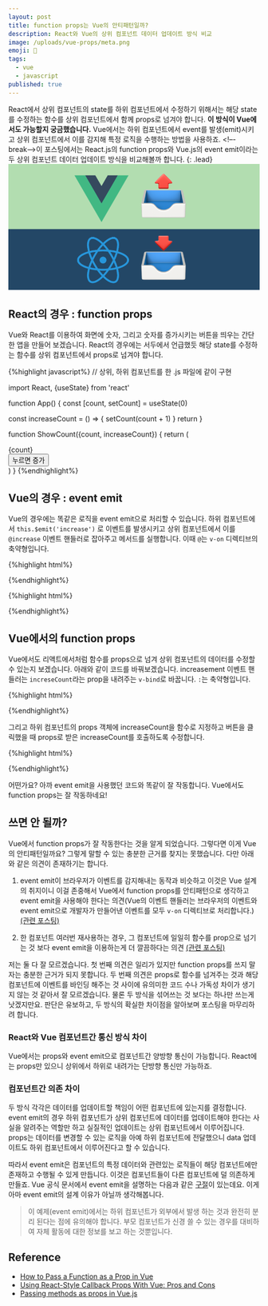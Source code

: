 ```yaml
---
layout: post
title: function props는 Vue의 안티패턴일까?
description: React와 Vue의 상위 컴포넌트 데이터 업데이트 방식 비교
image: /uploads/vue-props/meta.png
emoji: 🤨
tags:
  - vue
  - javascript
published: true
---
```


React에서 상위 컴포넌트의 state를 하위 컴포넌트에서 수정하기 위해서는 해당 state를 수정하는 함수를 상위 컴포넌트에서 함께 props로 넘겨야 합니다. **이 방식이 Vue에서도 가능할지 궁금했습니다.** Vue에서는 하위 컴포넌트에서 event를  발생(emit)시키고 상위 컴포넌트에서 이를 감지해 특정 로직을 수행하는 방법을 사용하죠. <!–-break-–>이 포스팅에서는 React.js의 function props와 Vue.js의 event emit이라는 두 상위 컴포넌트 데이터 업데이트 방식을 비교해볼까 합니다.
{: .lead}
![뷰](../uploads/vue-props/meta.png)

## React의 경우 : function props

Vue와 React를 이용하여 화면에 숫자, 그리고 숫자를 증가시키는 버튼을 띄우는 간단한 앱을 만들어 보겠습니다. React의 경우에는 서두에서 언급했듯 해당 state를 수정하는 함수를 상위 컴포넌트에서 props로 넘겨야 합니다.

{%highlight javascript%}
// 상위, 하위 컴포넌트를 한 .js 파일에 같이 구현

import React, {useState} from 'react'

function App() {
  const [count, setCount] = useState(0)

  const increaseCount = () => {
    setCount(count + 1)
  }
  return <ShowCount count={count} increaseCount={increaseCount} />
}

function ShowCount({count, increaseCount}) {
  return (
    <div>
      <div>{count}</div>
      <button onClick={increaseCount}>누르면 증가</button>
    </div>
  )
}
{%endhighlight%}

## Vue의 경우 : event emit

Vue의 경우에는 똑같은 로직을 event emit으로 처리할 수 있습니다. 하위 컴포넌트에서 `this.$emit('increase')` 로 이벤트를 발생시키고 상위 컴포넌트에서 이를 `@increase` 이벤트 핸들러로 잡아주고 메서드를 실행합니다. 이때 `@`는 `v-on` 디렉티브의 축약형입니다.

{%highlight html%}

<template>
  <!-- 상위 컴포넌트 app.vue -->
  <div id="app">
    <!-- 하위 컴포넌트에서 발생하는 이벤트 등록(increase) -->
    <ShowCount :count="this.count" @increase="increaseCount"/>
  </div>
</template>

<script>
import ShowCount from "./components/ShowCount";

export default {
  name: "App",
  components: {
    ShowCount
  },
  data() {
    return {
      count: 0
    };
  },
  // count를 증가시키는 메서드
  methods: {
    increaseCount() {
      this.count++;
    }
  }
};
</script>
{%endhighlight%}

{%highlight html%}

<template>
<!-- 하위 컴포넌트 showCount.vue -->
  <div>
    <div>{% raw %}{{ count }}{% endraw %}</div>
    <button @click="increaseEventEmit">누르면 증가</button>
  </div>
</template>

<script>
export default {
  name: "App",
  props: { count:number },
  methods: {
    // increase 이벤트 발생시키는 메소드, 버튼 클릭시 실행
    increaseEventEmit() {
      this.$emit("increase");
    }
  }
};
</script>
{%endhighlight%}

## Vue에서의 function props

Vue에서도 리액트에서처럼 함수를 props으로 넘겨 상위 컴포넌트의 데이터를 수정할 수 있는지 보겠습니다. 아래와 같이 코드를 바꿔보겠습니다. increasement 이벤트 핸들러는 `increseCount`라는 prop을 내려주는 `v-bind`로 바꿉니다. `:`는 축약형입니다. 

{%highlight html%}
<template>
  <div id="app">
    <!-- v-on bind로 함수를 넘겨줌  -->
    <ShowCount :count="this.count" :increaseCount="this.increaseCount"/>
  </div>
</template>

<script>
...
</script>
{%endhighlight%}

그리고 하위 컴포넌트의 props 객체에 increaseCount을 함수로 지정하고 버튼을 클릭했을 때 props로 받은 increaseCount를 호출하도록 수정합니다.

{%highlight html%}
<template>
  <div>
    <div>{% raw %}{{ count }}{% endraw %}</div>
    <button @click="increaseCount">누르면 증가</button>
  </div>
</template>

<script>
export default {
  name: "App",
  props: {
    count: Number,
    increaseCount: Function
  }
};
</script>
{%endhighlight%}

어떤가요? 아까 event emit을 사용했던 코드와 똑같이 잘 작동합니다. Vue에서도 function props는 잘 작동하네요!

## 쓰면 안 될까?

Vue에서 function props가 잘 작동한다는 것을 알게 되었습니다. 그렇다면 이게 Vue의 안티패턴일까요? 그렇게 말할 수 있는 충분한 근거를 찾지는 못했습니다. 다만 아래와 같은 의견이 존재하기는 합니다.

1. event emit이 브라우저가 이벤트를 감지해내는 동작과 비슷하고 이것은 Vue 설계의 취지이니 이걸 존중해서 Vue에서 function props를 안티패턴으로 생각하고 event emit을 사용해야 한다는 의견(Vue의 이벤트 핸들러는 브라우저의 이벤트와 event emit으로 개발자가 만들어낸 이벤트를 모두 `v-on` 디렉티브로 처리합니다.) [(관련 포스팅)](https://michaelnthiessen.com/pass-function-as-prop/)

2. 한 컴포넌트 여러번 재사용하는 경우, 그 컴포넌트에 일일히 함수를 prop으로 넘기는 것 보다 event emit을 이용하는게 더 깔끔하다는 의견 [(관련 포스팅)](https://medium.com/js-dojo/using-react-style-callback-props-with-vue-pros-and-cons-e0ee7455695b)

 저는 둘 다 잘 모르겠습니다. 첫 번째 의견은 일리가 있지만 function props를 쓰지 말자는 충분한 근거가 되지 못합니다. 두 번째 의견은 props로 함수를 넘겨주는 것과 해당 컴포넌트에 이벤트를 바인딩 해주는 것 사이에 유의미한 코드 수나 가독성 차이가 생기지 않는 것 같아서 잘 모르겠습니다. 물론 두 방식을 섞어쓰는 것 보다는 하나만 쓰는게 낫겠지만요. 판단은 유보하고, 두 방식의 확실한 차이점을 알아보며 포스팅을 마무리하려 합니다. 

### React와 Vue 컴포넌트간 통신 방식 차이

Vue에서는 props와 event emit으로 컴포넌트간 양방향 통신이 가능합니다. React에는 props만 있으니 상위에서 하위로 내려가는 단방향 통신만 가능하죠. 

### 컴포넌트간 의존 차이

두 방식 각각은 데이터를 업데이트할 책임이 어떤 컴포넌트에 있는지를 결정합니다. event emit의 경우 하위 컴포넌트가 상위 컴포넌트에 데이터를 업데이트해야 한다는 사실을 알려주는 역할만 하고 실질적인 업데이트는 상위 컴포넌트에서 이루어집니다. props는 데이터를 변경할 수 있는 로직을 아예 하위 컴포넌트에 전달했으니 data 업데이트도 하위 컴포넌트에서 이루어진다고 할 수 있습니다. 

따라서 event emit은 컴포넌트의 특정 데이터와 관련있는 로직들이 해당 컴포넌트에만 존재하고 수행될 수 있게 만듭니다. 이것은 컴포넌트들이 다른 컴포넌트에 덜 의존하게 만들죠. Vue 공식 문서에서 event emit을 설명하는 다음과 같은 [구절](https://kr.vuejs.org/v2/guide/components.html)이 있는데요. 이게 아마 event emit의 설계 이유가 아닐까 생각해봅니다. 

> 이 예제(event emit)에서는 하위 컴포넌트가 외부에서 발생 하는 것과 완전히 분리 된다는 점에 유의해야 합니다. 부모 컴포넌트가 신경 쓸 수 있는 경우를 대비하여 자체 활동에 대한 정보를 보고 하는 것뿐입니다.

## Reference

- [How to Pass a Function as a Prop in Vue](https://michaelnthiessen.com/pass-function-as-prop/)
- [Using React-Style Callback Props With Vue: Pros and Cons](https://medium.com/js-dojo/using-react-style-callback-props-with-vue-pros-and-cons-e0ee7455695b)
- [Passing methods as props in Vue.js](https://medium.com/front-end-weekly/passing-methods-as-props-in-vue-js-d65805bccee)